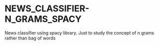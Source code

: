 # NEWS_CLASSIFIER-N_GRAMS_SPACY
News classifier using spacy library. Just to study the concept of n grams rather than bag of words
